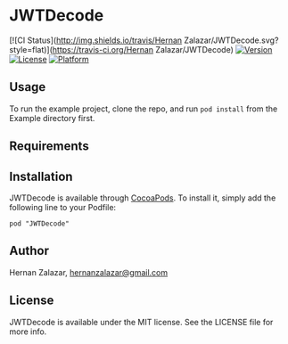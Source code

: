 # JWTDecode

[![CI Status](http://img.shields.io/travis/Hernan Zalazar/JWTDecode.svg?style=flat)](https://travis-ci.org/Hernan Zalazar/JWTDecode)
[![Version](https://img.shields.io/cocoapods/v/JWTDecode.svg?style=flat)](http://cocoadocs.org/docsets/JWTDecode)
[![License](https://img.shields.io/cocoapods/l/JWTDecode.svg?style=flat)](http://cocoadocs.org/docsets/JWTDecode)
[![Platform](https://img.shields.io/cocoapods/p/JWTDecode.svg?style=flat)](http://cocoadocs.org/docsets/JWTDecode)

## Usage

To run the example project, clone the repo, and run `pod install` from the Example directory first.

## Requirements

## Installation

JWTDecode is available through [CocoaPods](http://cocoapods.org). To install
it, simply add the following line to your Podfile:

    pod "JWTDecode"

## Author

Hernan Zalazar, hernanzalazar@gmail.com

## License

JWTDecode is available under the MIT license. See the LICENSE file for more info.

